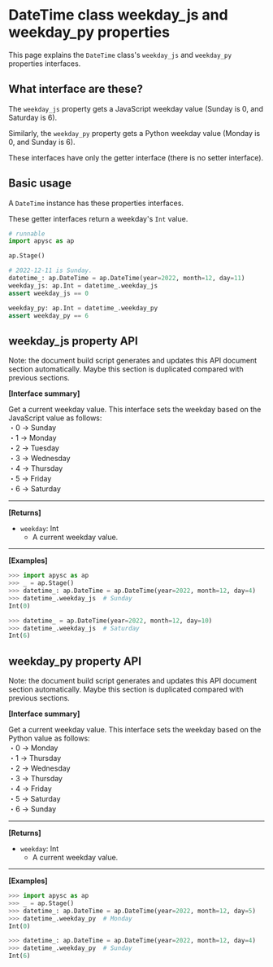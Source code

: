 # DateTime class weekday_js and weekday_py properties

This page explains the `DateTime` class's `weekday_js` and `weekday_py` properties interfaces.

## What interface are these?

The `weekday_js` property gets a JavaScript weekday value (Sunday is 0, and Saturday is 6).

Similarly, the `weekday_py` property gets a Python weekday value (Monday is 0, and Sunday is 6).

These interfaces have only the getter interface (there is no setter interface).

## Basic usage

A `DateTime` instance has these properties interfaces.

These getter interfaces return a weekday's `Int` value.

```py
# runnable
import apysc as ap

ap.Stage()

# 2022-12-11 is Sunday.
datetime_: ap.DateTime = ap.DateTime(year=2022, month=12, day=11)
weekday_js: ap.Int = datetime_.weekday_js
assert weekday_js == 0

weekday_py: ap.Int = datetime_.weekday_py
assert weekday_py == 6
```

## weekday_js property API

<!-- Docstring: apysc._time.datetime_.DateTime.weekday_js -->

<span class="inconspicuous-txt">Note: the document build script generates and updates this API document section automatically. Maybe this section is duplicated compared with previous sections.</span>

**[Interface summary]**

Get a current weekday value. This interface sets the weekday based on the JavaScript value as follows: <br> ・0 -> Sunday <br> ・1 -> Monday <br> ・2 -> Tuesday <br> ・3 -> Wednesday <br> ・4 -> Thursday <br> ・5 -> Friday <br> ・6 -> Saturday<hr>

**[Returns]**

- `weekday`: Int
  - A current weekday value.

<hr>

**[Examples]**

```py
>>> import apysc as ap
>>> _ = ap.Stage()
>>> datetime_: ap.DateTime = ap.DateTime(year=2022, month=12, day=4)
>>> datetime_.weekday_js  # Sunday
Int(0)

>>> datetime_ = ap.DateTime(year=2022, month=12, day=10)
>>> datetime_.weekday_js  # Saturday
Int(6)
```

## weekday_py property API

<!-- Docstring: apysc._time.datetime_.DateTime.weekday_py -->

<span class="inconspicuous-txt">Note: the document build script generates and updates this API document section automatically. Maybe this section is duplicated compared with previous sections.</span>

**[Interface summary]**

Get a current weekday value. This interface sets the weekday based on the Python value as follows: <br> ・0 -> Monday <br> ・1 -> Thursday <br> ・2 -> Wednesday <br> ・3 -> Thursday <br> ・4 -> Friday <br> ・5 -> Saturday <br> ・6 -> Sunday<hr>

**[Returns]**

- `weekday`: Int
  - A current weekday value.

<hr>

**[Examples]**

```py
>>> import apysc as ap
>>> _ = ap.Stage()
>>> datetime_: ap.DateTime = ap.DateTime(year=2022, month=12, day=5)
>>> datetime_.weekday_py  # Monday
Int(0)

>>> datetime_: ap.DateTime = ap.DateTime(year=2022, month=12, day=4)
>>> datetime_.weekday_py  # Sunday
Int(6)
```